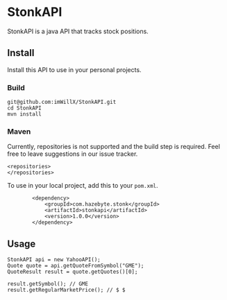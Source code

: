 # StonkAPI

StonkAPI is a java API that tracks stock positions.

## Install

Install this API to use in your personal projects.

### Build

```
git@github.com:imWillX/StonkAPI.git
cd StonkAPI
mvn install
```

### Maven

Currently, repositories is not supported and the build step is required.
Feel free to leave suggestions in our issue tracker.

```
<repositories>
</repositories>
```

To use in your local project, add this to your `pom.xml`.

```
        <dependency>
            <groupId>com.hazebyte.stonk</groupId>
            <artifactId>stonkapi</artifactId>
            <version>1.0.0</version>
        </dependency>
```

## Usage

```
StonkAPI api = new YahooAPI();
Quote quote = api.getQuoteFromSymbol("GME");
QuoteResult result = quote.getQuotes()[0];

result.getSymbol(); // GME
result.getRegularMarketPrice(); // $ $
```

